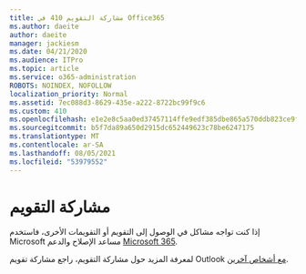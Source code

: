 ```yaml
---
title: مشاركة التقويم 410 في Office365
ms.author: daeite
author: daeite
manager: jackiesm
ms.date: 04/21/2020
ms.audience: ITPro
ms.topic: article
ms.service: o365-administration
ROBOTS: NOINDEX, NOFOLLOW
localization_priority: Normal
ms.assetid: 7ec088d3-8629-435e-a222-8722bc99f9c6
ms.custom: 410
ms.openlocfilehash: e1e2e8c5aa0ed37457114ffe9edf385dbe865a570ddb823ce9f44bd1391d9bd3
ms.sourcegitcommit: b5f7da89a650d2915dc652449623c78be6247175
ms.translationtype: MT
ms.contentlocale: ar-SA
ms.lasthandoff: 08/05/2021
ms.locfileid: "53979552"
---
```

# <a name="calendar-sharing"></a>مشاركة التقويم

إذا كنت تواجه مشاكل في الوصول إلى التقويم أو التقويمات الأخرى، فاستخدم Microsoft مساعد الإصلاح والدعم [Microsoft 365](https://diagnostics.office.com/).
  
لمعرفة المزيد حول مشاركة التقويم، راجع مشاركة تقويم Outlook [مع أشخاص آخرين](https://support.office.com/article/353ed2c1-3ec5-449d-8c73-6931a0adab88.aspx).
